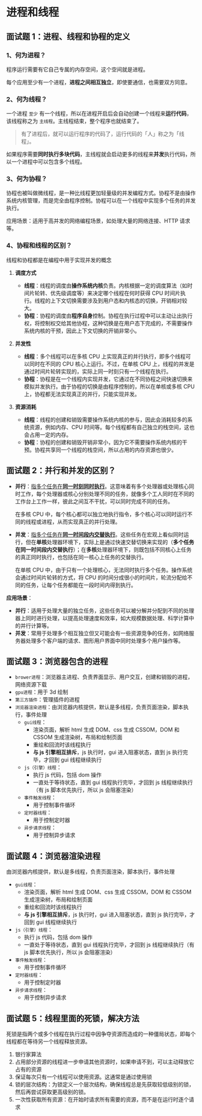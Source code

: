 # 进程和线程

## 面试题 1：进程、线程和协程的定义

### 1、何为进程？

程序运行需要有它自己专属的内存空间，这个空间就是进程。

每个应用至少有一个进程，**进程之间相互独立**，即使要通信，也需要双方同意。

### 2、何为线程？

一个进程 `至少` 有一个线程，所以在进程开启后会自动创建一个线程来**运行代码**，该线程称之为 `主线程`。主线程结束，整个程序也就结束了。

> 有了进程后，就可以运行程序的代码了，运行代码的「人」称之为「线程」。

如果程序需要**同时执行多块代码**，主线程就会启动更多的线程来**并发**执行代码，所以一个进程中可以包含多个线程。

### 3、何为协程？

协程也被叫做微线程，是一种比线程更加轻量级的并发编程方式。协程不是由操作系统内核管理，而是完全由程序控制。协程可以在一个线程中实现多个任务的并发执行。

应用场景：适用于高并发的网络编程场景，如处理大量的网络连接、HTTP 请求等。

### 4、协程和线程的区别？

线程和协程都是在编程中用于实现并发的概念

1. **调度方式**

   - **线程**：线程的调度由**操作系统内核**负责。内核根据一定的调度算法（如时间片轮转、优先级调度等）来决定哪个线程在何时获得 CPU 时间片执行。线程的上下文切换需要涉及到用户态和内核态的切换，开销相对较大。
   - **协程**：协程的调度由**程序自身**控制。协程在执行过程中可以主动让出执行权，将控制权交给其他协程，这种切换是在用户态下完成的，不需要操作系统内核的干预，因此上下文切换的开销非常小。

2. **并发性**

   - **线程**：多个线程可以在多核 CPU 上实现真正的并行执行，即多个线程可以同时在不同的 CPU 核心上运行。不过，在单核 CPU 上，线程的并发是通过时间片轮转实现的，实际上同一时刻只有一个线程在执行。
   - **协程**：协程是在一个线程内实现并发，它通过在不同协程之间快速切换来模拟并发执行。由于协程的切换是由程序控制的，所以在单核或多核 CPU 上，协程都无法实现真正的并行，只能实现并发。

3. **资源消耗**

   - **线程**：线程的创建和销毁需要操作系统内核的参与，因此会消耗较多的系统资源，例如内存、CPU 时间等。每个线程都有自己独立的栈空间，这也会占用一定的内存。
   - **协程**：协程的创建和销毁开销非常小，因为它不需要操作系统内核的干预。协程共享同一个线程的栈空间，所以占用的内存资源也很少。

## 面试题 2：并行和并发的区别？

- **并行**：<u>指多个任务在**同一时刻同时执行**</u>。这意味着有多个处理器或处理核心同时工作，每个处理器或核心分别处理不同的任务，就像多个工人同时在不同的工作台上工作一样，彼此之间互不干扰，可以同时完成不同的任务。

  在多核 CPU 中，每个核心都可以独立地执行指令，多个核心可以同时运行不同的线程或进程，从而实现真正的并行处理。

- **并发**：<u>指多个任务在**同一时间段内交替执行**</u>。这些任务在宏观上看似同时运行，但在**单核**处理器环境下，实际上是通过快速交替切换来实现的（**多个任务在同一时间段内交替执行**）；在**多核**处理器环境下，则既包括不同核心上任务的真正同时执行，也包括在同一核心上任务的交替执行。

  在单核 CPU 中，由于只有一个处理核心，无法同时执行多个任务。操作系统会通过时间片轮转的方式，将 CPU 的时间分成很小的时间片，轮流分配给不同的任务，让每个任务都能在一段时间内得到执行。

**应用场景**：

- **并行**：适用于处理大量的独立任务，这些任务可以被分解并分配到不同的处理器上同时进行处理，以提高处理速度和效率，如大规模数据处理、科学计算中的并行计算等。
- **并发**：常用于处理多个相互独立但又可能会有一些资源竞争的任务，如网络服务器处理多个客户端的请求、图形用户界面中同时处理多个用户操作等。

## 面试题 3：浏览器包含的进程

- `brower进程`：浏览器主进程、负责界面显示、用户交互，创建和销毁的进程，网络资源下载
- `gpu进程`：用于 3d 绘制
- `第三方插件`：管理插件的进程
- `浏览器渲染进程`：由浏览器内核提供，默认是多线程，负责页面渲染，脚本执行，事件处理
  - `gui线程`：
    - 渲染页面，解析 html 生成 DOM、css 生成 CSSOM，DOM 和 CSSOM 生成渲染树，布局和绘制页面
    - 重绘和回流时该线程执行
    - **与 js 引擎相互排斥**，js 执行时，gui 进入阻塞状态，直到 js 执行完毕，才回到 gui 线程继续执行
  - `js（引擎）线程`：
    - 执行 js 代码，包括 dom 操作
    - 一直处于等待状态，直到 gui 线程执行完毕，才回到 js 线程继续执行（有 js 脚本优先执行，所以 js 会阻塞渲染）
  - `事件触发线程`：
    - 用于控制事件循环
  - `定时器线程`：
    - 用于控制定时器
  - `异步请求线程`：
    - 用于控制异步请求

## 面试题 4：浏览器渲染进程

由浏览器内核提供，默认是多线程，负责页面渲染，脚本执行，事件处理

- `gui线程`：
  - 渲染页面，解析 html 生成 DOM、css 生成 CSSOM，DOM 和 CSSOM 生成渲染树，布局和绘制页面
  - 重绘和回流时该线程执行
  - **与 js 引擎相互排斥**，js 执行时，gui 进入阻塞状态，直到 js 执行完毕，才回到 gui 线程继续执行
- `js（引擎）线程`：
  - 执行 js 代码，包括 dom 操作
  - 一直处于等待状态，直到 gui 线程执行完毕，才回到 js 线程继续执行（有 js 脚本优先执行，所以 js 会阻塞渲染）
- `事件触发线程`：
  - 用于控制事件循环
- `定时器线程`：
  - 用于控制定时器
- `异步请求线程`：
  - 用于控制异步请求

## 面试题 5：线程里面的死锁，解决方法

死锁是指两个或多个线程在执行过程中因争夺资源而造成的一种僵局状态，即每个线程都在等待另一个线程释放资源。

1. 银行家算法
2. 占用部分资源的线程进一步申请其他资源时，如果申请不到，可以主动释放它占有的资源
3. 保证每次只有一个线程可以使用资源。这通常是通过使用锁
4. 锁的层次结构：为锁定义一个层次结构，确保线程总是先获取较低级别的锁，然后再尝试获取更高级别的锁。
5. 一次性获取所有资源：在开始时请求所有需要的资源，而不是在运行时逐个请求
